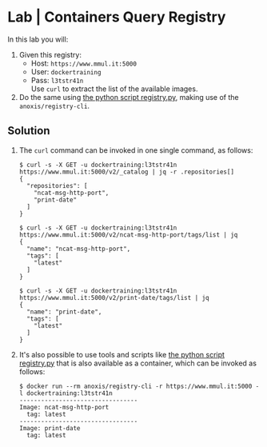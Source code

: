 # Lab | Containers Query Registry

In this lab you will:

1. Given this registry:
   - Host: `https://www.mmul.it:5000`
   - User: `dockertraining`
   - Pass: `l3tstr41n`\
   Use `curl` to extract the list of the available images.
2. Do the same using [the python script registry.py](https://github.com/andrey-pohilko/registry-cli/), making
   use of the `anoxis/registry-cli`.

## Solution

1. The `curl` command can be invoked in one single command, as follows:

   ```console
   $ curl -s -X GET -u dockertraining:l3tstr41n https://www.mmul.it:5000/v2/_catalog | jq -r .repositories[]
   {
     "repositories": [
       "ncat-msg-http-port",
       "print-date"
     ]
   }

   $ curl -s -X GET -u dockertraining:l3tstr41n https://www.mmul.it:5000/v2/ncat-msg-http-port/tags/list | jq
   {
     "name": "ncat-msg-http-port",
     "tags": [
       "latest"
     ]
   }

   $ curl -s -X GET -u dockertraining:l3tstr41n https://www.mmul.it:5000/v2/print-date/tags/list | jq
   {
     "name": "print-date",
     "tags": [
       "latest"
     ]
   }
   ```

2. It's also possible to use tools and scripts like [the python script registry.py](https://github.com/andrey-pohilko/registry-cli/)
   that is also available as a container, which can be invoked as follows:

   ```console
   $ docker run --rm anoxis/registry-cli -r https://www.mmul.it:5000 -l dockertraining:l3tstr41n
   ---------------------------------
   Image: ncat-msg-http-port
     tag: latest
   ---------------------------------
   Image: print-date
     tag: latest
   ```
